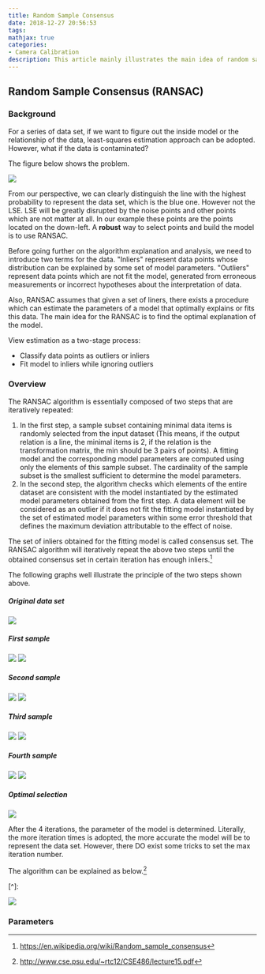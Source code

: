 ```yaml
---
title: Random Sample Consensus
date: 2018-12-27 20:56:53
tags:
mathjax: true
categories: 
- Camera Calibration
description: This article mainly illustrates the main idea of random sample consensus (RANSAC) approach. 
---
```


## Random Sample Consensus (RANSAC)

### Background

For a series of data set, if we want to figure out the inside model or the relationship of the data, least-squares estimation approach can be adopted. However, what if the data is contaminated? 

The figure below shows the problem. 

<img src="2018-12-27-Random-Sample-Consensus\plot_ransac_1.png" style="width:300px height:300px">

From our perspective, we can clearly distinguish the line with the highest probability to represent the data set, which is the blue one. However not the LSE. LSE will be greatly disrupted by the noise points and other points which are not matter at all. In our example these points are the points located on the down-left. A **robust** way to select points and build the model is to use RANSAC.

Before going further on the algorithm explanation and analysis, we need to introduce two terms for the data. "Inliers" represent data points whose distribution can be explained by some set of model parameters. "Outliers" represent data points which are not fit the model, generated from erroneous measurements or incorrect hypotheses about the interpretation of data. 

Also, RANSAC assumes that given a set of liners, there exists a procedure which can estimate the parameters of a model that optimally explains or fits this data. The main idea for the  RANSAC is to find the optimal explanation of the model.

View estimation as a two-stage process:

- Classify data points as outliers or inliers
- Fit model to inliers while ignoring outliers



### Overview

The RANSAC algorithm is essentially composed of two steps that are iteratively repeated:

1. In the first step, a sample subset containing minimal data items is randomly selected from the input dataset (This means, if the output relation is a line, the minimal items is 2, if the relation is the transformation matrix, the min should be 3 pairs of points).  A fitting model and the corresponding model parameters are computed using only the elements of this sample subset. The cardinality of the sample subset is the smallest sufficient to determine the model parameters.
2. In the second step, the algorithm checks which elements of the entire dataset are consistent with the model instantiated by the estimated model parameters obtained from the first step. A data element will be considered as an outlier if it does not fit the fitting model instantiated by the set of estimated model parameters within some error threshold that defines the maximum deviation attributable to the effect of noise.

The set of inliers obtained for the fitting model is called consensus set. The RANSAC algorithm will iteratively repeat the above two steps until the obtained consensus set in certain iteration has enough inliers.[^1]

The following graphs well illustrate the principle of the two steps shown above. 

##### Original data set

<img src="2018-12-27-Random-Sample-Consensus\1.png" style="width:300px height:200px">

##### First sample

<img src="2018-12-27-Random-Sample-Consensus\2.png" style="width:300px height:200px">



<img src="2018-12-27-Random-Sample-Consensus\3.png" style="width:300px height:200px">

##### Second sample

<img src="2018-12-27-Random-Sample-Consensus\4.png" style="width:300px height:200px">



<img src="2018-12-27-Random-Sample-Consensus\5.png" style="width:300px height:200px">

##### Third sample

<img src="2018-12-27-Random-Sample-Consensus\6.png" style="width:300px height:200px">



<img src="2018-12-27-Random-Sample-Consensus\7.png" style="width:300px height:200px">

##### Fourth sample

<img src="2018-12-27-Random-Sample-Consensus\8.png" style="width:300px height:200px">



<img src="2018-12-27-Random-Sample-Consensus\9.png" style="width:300px height:200px">

##### Optimal selection

<img src="2018-12-27-Random-Sample-Consensus\10.png" style="width:300px height:200px">

After the 4 iterations, the parameter of the model is determined. Literally, the more iteration times is adopted, the more accurate the model will be to represent the data set. However, there DO exist some tricks to set the max iteration number.

The algorithm can be explained as below.[^ 2]

[^]: 

<img src="2018-12-27-Random-Sample-Consensus\11.png" style="width:600px height:400px">

### Parameters

[^1]: https://en.wikipedia.org/wiki/Random_sample_consensus
[^2]: http://www.cse.psu.edu/~rtc12/CSE486/lecture15.pdf

